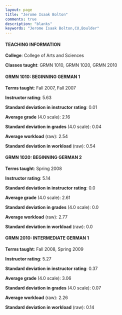 ```yaml
---
layout: page
title: "Jerome Isaak Bolton" 
comments: true
description: "blanks"
keywords: "Jerome Isaak Bolton,CU,Boulder"
---
```

<head>
<script src="https://ajax.googleapis.com/ajax/libs/jquery/2.1.3/jquery.min.js"></script>
<script src="https://dl.dropboxusercontent.com/s/pc42nxpaw1ea4o9/highcharts.js?dl=0"></script>
<!-- <script src="../assets/js/highcharts.js"></script> -->
<style type="text/css">@font-face {
	font-family: "Bebas Neue";
	src: url(https://www.filehosting.org/file/details/544349/BebasNeue Regular.otf) format("opentype");
	}
	h1.Bebas { 
		font-family: "Bebas Neue", Verdana, Tahoma;
	}
</style>
</head>
	   
#### TEACHING INFORMATION

**College**: College of Arts and Sciences

**Classes taught**: GRMN 1010, GRMN 1020, GRMN 2010

#### GRMN 1010: BEGINNING GERMAN 1

**Terms taught**: Fall 2007, Fall 2007

**Instructor rating**: 5.63

**Standard deviation in instructor rating**: 0.01

**Average grade** (4.0 scale): 2.16

**Standard deviation in grades** (4.0 scale): 0.04

**Average workload** (raw): 2.54

**Standard deviation in workload** (raw): 0.54

#### GRMN 1020: BEGINNING GERMAN 2

**Terms taught**: Spring 2008

**Instructor rating**: 5.14

**Standard deviation in instructor rating**: 0.0

**Average grade** (4.0 scale): 2.61

**Standard deviation in grades** (4.0 scale): 0.0

**Average workload** (raw): 2.77

**Standard deviation in workload** (raw): 0.0

#### GRMN 2010: INTERMEDIATE GERMAN 1

**Terms taught**: Fall 2008, Spring 2009

**Instructor rating**: 5.27

**Standard deviation in instructor rating**: 0.37

**Average grade** (4.0 scale): 3.06

**Standard deviation in grades** (4.0 scale): 0.07

**Average workload** (raw): 2.26

**Standard deviation in workload** (raw): 0.14

